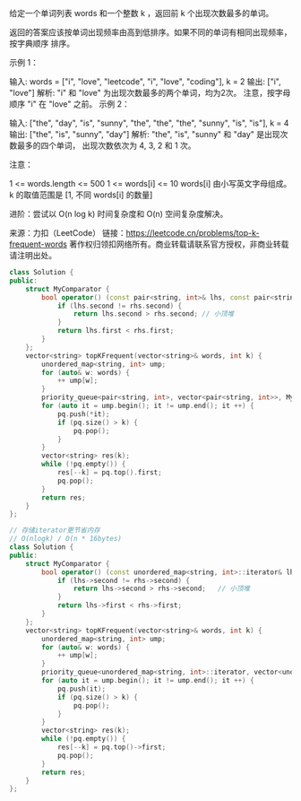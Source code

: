 给定一个单词列表 words 和一个整数 k ，返回前 k 个出现次数最多的单词。

返回的答案应该按单词出现频率由高到低排序。如果不同的单词有相同出现频率， 按字典顺序 排序。

 

示例 1：

输入: words = ["i", "love", "leetcode", "i", "love", "coding"], k = 2
输出: ["i", "love"]
解析: "i" 和 "love" 为出现次数最多的两个单词，均为2次。
    注意，按字母顺序 "i" 在 "love" 之前。
示例 2：

输入: ["the", "day", "is", "sunny", "the", "the", "the", "sunny", "is", "is"], k = 4
输出: ["the", "is", "sunny", "day"]
解析: "the", "is", "sunny" 和 "day" 是出现次数最多的四个单词，
    出现次数依次为 4, 3, 2 和 1 次。


注意：

1 <= words.length <= 500
1 <= words[i] <= 10
words[i] 由小写英文字母组成。
k 的取值范围是 [1, 不同 words[i] 的数量]


进阶：尝试以 O(n log k) 时间复杂度和 O(n) 空间复杂度解决。

来源：力扣（LeetCode）
链接：https://leetcode.cn/problems/top-k-frequent-words
著作权归领扣网络所有。商业转载请联系官方授权，非商业转载请注明出处。

```cpp
class Solution {
public:
    struct MyComparator {
        bool operator() (const pair<string, int>& lhs, const pair<string, int>& rhs) {
            if (lhs.second != rhs.second) {
                return lhs.second > rhs.second;	// 小顶堆
            } 
            return lhs.first < rhs.first;
        }
    };
    vector<string> topKFrequent(vector<string>& words, int k) {
        unordered_map<string, int> ump;
        for (auto& w: words) {
            ++ ump[w];
        }
        priority_queue<pair<string, int>, vector<pair<string, int>>, MyComparator> pq;
        for (auto it = ump.begin(); it != ump.end(); it ++) {
            pq.push(*it);
            if (pq.size() > k) {
                pq.pop();
            }
        }
        vector<string> res(k);
        while (!pq.empty()) {
            res[--k] = pq.top().first;
            pq.pop();
        }
        return res;
    }
};

// 存储iterator更节省内存
// O(nlogk) / O(n * 16bytes)
class Solution {
public:
    struct MyComparator {
        bool operator() (const unordered_map<string, int>::iterator& lhs, unordered_map<string, int>::iterator& rhs) {
            if (lhs->second != rhs->second) {
                return lhs->second > rhs->second;	// 小顶堆
            } 
            return lhs->first < rhs->first;
        }
    };
    vector<string> topKFrequent(vector<string>& words, int k) {
        unordered_map<string, int> ump;
        for (auto& w: words) {
            ++ ump[w];
        }
        priority_queue<unordered_map<string, int>::iterator, vector<unordered_map<string, int>::iterator>, MyComparator> pq;
        for (auto it = ump.begin(); it != ump.end(); it ++) {
            pq.push(it);
            if (pq.size() > k) {
                pq.pop();
            }
        }
        vector<string> res(k);
        while (!pq.empty()) {
            res[--k] = pq.top()->first;
            pq.pop();
        }
        return res;
    }
};
```

